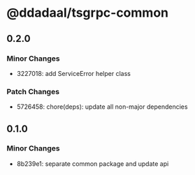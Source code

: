 # @ddadaal/tsgrpc-common

## 0.2.0

### Minor Changes

- 3227018: add ServiceError helper class

### Patch Changes

- 5726458: chore(deps): update all non-major dependencies

## 0.1.0

### Minor Changes

- 8b239e1: separate common package and update api
